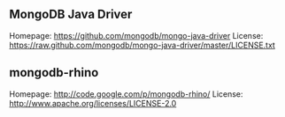 MongoDB Java Driver
-------------------

Homepage: https://github.com/mongodb/mongo-java-driver
License:  https://raw.github.com/mongodb/mongo-java-driver/master/LICENSE.txt


mongodb-rhino
-------------

Homepage: http://code.google.com/p/mongodb-rhino/
License:  http://www.apache.org/licenses/LICENSE-2.0

